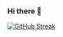 ### Hi there 👋

[![GitHub Streak](https://streak-stats.demolab.com/?lohithasiripurapu=DenverCoder1)](https://git.io/streak-stats)

<!--
**lohithasiripurapu/lohithasiripurapu** is a ✨ _special_ ✨ repository because its `README.md` (this file) appears on your GitHub profile.

Here are some ideas to get you started:

- 🔭 I’m currently working on ...
- 🌱 I’m currently learning ...
- 👯 I’m looking to collaborate on ...
- 🤔 I’m looking for help with ...
- 💬 Ask me about ...
- 📫 How to reach me: ...
- 😄 Pronouns: ...
- ⚡ Fun fact: ...
-->
